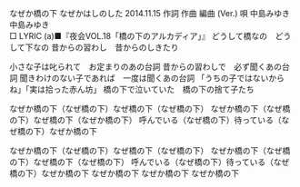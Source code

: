 なぜか橋の下
なぜかはしのした
2014.11.15
作詞  作曲  編曲 (Ver.)   唄
中島みゆき   中島みゆき       
□ LYRIC (a)■『夜会VOL.18「橋の下のアルカディア」』
どうして橋なの　どうして下なの
昔からの習わし　昔からのしきたり

小さな子は叱られて　お定まりのあの台詞
昔からの習わしで　必ず聞くあの台詞
聞きわけのない子であれば　一度は聞くあの台詞
「うちの子ではないからね」「実は拾った赤ん坊」
橋の下で泣いていた　橋の下の捨て子たち

なぜか橋の下（なぜ橋の下）なぜ橋の下（なぜ橋の下）
なぜか橋の下（なぜ橋の下）なぜ橋の下（なぜか橋の下）
呼んでいる（なぜ橋の下）待っている（なぜ橋の下）なぜか橋の下

なぜか橋の下（なぜ橋の下）なぜ橋の下（なぜ橋の下）
なぜか橋の下（なぜ橋の下）なぜ橋の下（なぜ橋の下）
呼んでいる（なぜ橋の下）待っている（なぜ橋の下）なぜか橋の下
なぜか橋の下
なぜか橋の下
なぜか橋の下